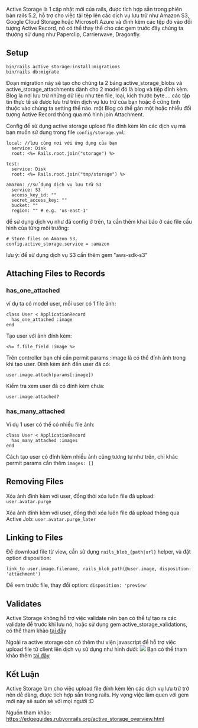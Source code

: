 Active Storage là 1 cập nhật mới của rails, được tích hợp sẵn trong phiên bản rails 5.2,  hỗ trợ cho việc tải tệp lên các dịch vụ lưu trữ như Amazon S3, Google Cloud Storage hoặc Microsoft Azure và đính kèm các tệp đó vào đối tượng Active Record, nó có thể thay thế cho các gem trước đây chúng ta thường sử dụng như Paperclip, Carrierwave, Dragonfly.
## Setup
```
bin/rails active_storage:install:migrations
bin/rails db:migrate
```
Đoạn migration này sẽ tạo cho chúng ta 2 bảng active_storage_blobs và active_storage_attachments dành cho 2 model đó là blog và tiệp đính kèm. Blog là nơi lưu trử những dữ liệu như tên file, loại, kích thước byte.... các tập tin thực tế sẽ được lưu trử trên dịch vụ lưu trữ của bạn hoặc ổ cứng tình thuộc vào chúng ta setting thế nào. một Blog có thể gán một hoặc nhiều đối tượng Active Record thông qua mô hình join Attachment.

Config để sử dụng active storage upload file đính kèm lên các dịch vụ mà bạn muốn sử dụng trong file `config/storage.yml`:
```
local: //lưu cùng nơi với ứng dụng của bạn
  service: Disk
  root: <%= Rails.root.join("storage") %>
 
test:
  service: Disk
  root: <%= Rails.root.join("tmp/storage") %>
 
amazon: //sử dụng dịch vụ lưu trữ S3
  service: S3
  access_key_id: ""
  secret_access_key: ""
  bucket: ""
  region: "" # e.g. 'us-east-1'
```
để sử dụng dịch vụ như đã config ở trên, ta cần thêm khai báo ở các file cấu hình của từng môi trường:
```
# Store files on Amazon S3.
config.active_storage.service = :amazon
```
lưu ý: để sử dụng dịch vụ S3 cần thêm gem "aws-sdk-s3"

## Attaching Files to Records
### has_one_attached
ví dụ ta có model user, mỗi user có 1 file ảnh:
```
class User < ApplicationRecord
  has_one_attached :image
end
```
Tạo user với ảnh đính kèm:
```
<%= f.file_field :image %>
```

Trên controller bạn chỉ cần permit params :image là có thể đính ảnh trong khi tạo user.
Đính kèm ảnh đến user đã có: 
```
user.image.attach(params[:image])
```
Kiểm tra xem user đã có đính kèm chưa:
```
user.image.attached?
```
### has_many_attached
Ví dụ 1 user có thể có nhiều file ảnh:
```
class User < ApplicationRecord
  has_many_attached :images
end
```
Cách tạo user có đính kèm nhiều ảnh cũng tương tự như trên, chỉ khác permit params cần thêm `images: []`
## Removing Files
Xóa ảnh đính kèm với user, đồng thời xóa luôn file đã upload: `user.avatar.purge`

Xóa ảnh đính kèm với user, đồng thời xóa luôn file đã upload thông qua Active Job: `user.avatar.purge_later`
## Linking to Files
Để download file từ view, cần sử dụng  `rails_blob_{path|url}` helper, và đặt option disposition:
```
link_to user.image.filename, rails_blob_path(@user.image, disposition: 'attachment')
```
Để xem trước file, thay đổi option: `disposition: 'preview'`
## Validates
Active Storage không hỗ trợ việc validate nên bạn có thể tự tạo ra các validate để truớc khi lưu nó, hoặc sử dụng gem active_storage_validations, có thể tham khảo [tại đây](https://github.com/igorkasyanchuk/active_storage_validations)

Ngoài ra active storage còn có thêm thư viện javascript để hỗ trợ việc upload file từ client lên dịch vụ sử dụng như hình dưới:
![](https://images.viblo.asia/e8d796ca-61e6-4b18-a07f-4ce4f6317633.gif)
Bạn có thể tham khảo thêm [tại đây](https://edgeguides.rubyonrails.org/active_storage_overview.html#direct-uploads)
## Kết Luận
Active Storage làm cho việc upload file đính kèm lên các dịch vụ lưu trữ trở nên dễ dàng, được tích hợp sẵn trong rails. Hy vọng việc làm quen với gem mới này sẽ suôn sẻ với mọi người :D

Nguồn tham khảo: https://edgeguides.rubyonrails.org/active_storage_overview.html